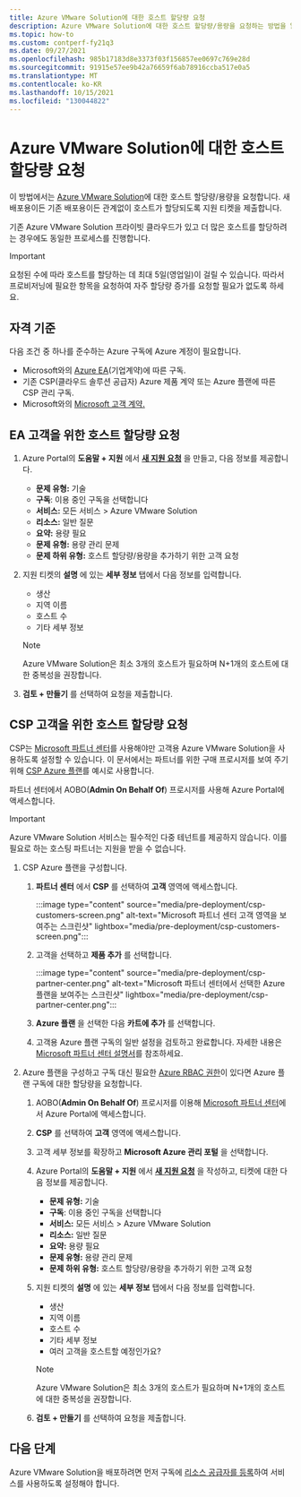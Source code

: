 ```yaml
---
title: Azure VMware Solution에 대한 호스트 할당량 요청
description: Azure VMware Solution에 대한 호스트 할당량/용량을 요청하는 방법을 알아봅니다. 기존 Azure VMware Solution 프라이빗 클라우드에서 더 많은 호스트를 요청할 수도 있습니다.
ms.topic: how-to
ms.custom: contperf-fy21q3
ms.date: 09/27/2021
ms.openlocfilehash: 985b17183d8e3373f03f156857ee0697c769e28d
ms.sourcegitcommit: 91915e57ee9b42a76659f6ab78916ccba517e0a5
ms.translationtype: MT
ms.contentlocale: ko-KR
ms.lasthandoff: 10/15/2021
ms.locfileid: "130044822"
---
```

# <a name="request-host-quota-for-azure-vmware-solution"></a>Azure VMware Solution에 대한 호스트 할당량 요청

이 방법에서는 [Azure VMware Solution](introduction.md)에 대한 호스트 할당량/용량을 요청합니다. 새 배포용이든 기존 배포용이든 관계없이 호스트가 할당되도록 지원 티켓을 제출합니다. 

기존 Azure VMware Solution 프라이빗 클라우드가 있고 더 많은 호스트를 할당하려는 경우에도 동일한 프로세스를 진행합니다.

>[!IMPORTANT]
>요청된 수에 따라 호스트를 할당하는 데 최대 5일(영업일)이 걸릴 수 있습니다.  따라서 프로비저닝에 필요한 항목을 요청하여 자주 할당량 증가를 요청할 필요가 없도록 하세요.

## <a name="eligibility-criteria"></a>자격 기준

다음 조건 중 하나를 준수하는 Azure 구독에 Azure 계정이 필요합니다.

- Microsoft와의 [Azure EA](../cost-management-billing/manage/ea-portal-agreements.md)(기업계약)에 따른 구독.
- 기존 CSP(클라우드 솔루션 공급자) Azure 제품 계약 또는 Azure 플랜에 따른 CSP 관리 구독.
- Microsoft와의 [Microsoft 고객 계약.](../cost-management-billing/understand/mca-overview.md)

## <a name="request-host-quota-for-ea-customers"></a>EA 고객을 위한 호스트 할당량 요청

1. Azure Portal의 **도움말 + 지원** 에서 **[새 지원 요청](https://rc.portal.azure.com/#create/Microsoft.Support)** 을 만들고, 다음 정보를 제공합니다.
   - **문제 유형:** 기술
   - **구독**: 이용 중인 구독을 선택합니다
   - **서비스:** 모든 서비스 > Azure VMware Solution
   - **리소스:** 일반 질문 
   - **요약:** 용량 필요
   - **문제 유형:** 용량 관리 문제
   - **문제 하위 유형:** 호스트 할당량/용량을 추가하기 위한 고객 요청

1. 지원 티켓의 **설명** 에 있는 **세부 정보** 탭에서 다음 정보를 입력합니다.

   - 생산 
   - 지역 이름
   - 호스트 수
   - 기타 세부 정보

   >[!NOTE]
   >Azure VMware Solution은 최소 3개의 호스트가 필요하며 N+1개의 호스트에 대한 중복성을 권장합니다. 

1. **검토 + 만들기** 를 선택하여 요청을 제출합니다.


## <a name="request-host-quota-for-csp-customers"></a>CSP 고객을 위한 호스트 할당량 요청 

CSP는 [Microsoft 파트너 센터](https://partner.microsoft.com)를 사용해야만 고객용 Azure VMware Solution을 사용하도록 설정할 수 있습니다. 이 문서에서는 파트너를 위한 구매 프로시저를 보여 주기 위해 [CSP Azure 플랜](/partner-center/azure-plan-lp)를 예시로 사용합니다.

파트너 센터에서 AOBO(**Admin On Behalf Of**) 프로시저를 사용해 Azure Portal에 액세스합니다.

>[!IMPORTANT] 
>Azure VMware Solution 서비스는 필수적인 다중 테넌트를 제공하지 않습니다. 이를 필요로 하는 호스팅 파트너는 지원을 받을 수 없습니다. 

1. CSP Azure 플랜을 구성합니다.

   1. **파트너 센터** 에서 **CSP** 를 선택하여 **고객** 영역에 액세스합니다.
   
      :::image type="content" source="media/pre-deployment/csp-customers-screen.png" alt-text="Microsoft 파트너 센터 고객 영역을 보여주는 스크린샷" lightbox="media/pre-deployment/csp-customers-screen.png":::
   
   1. 고객을 선택하고 **제품 추가** 를 선택합니다.
   
      :::image type="content" source="media/pre-deployment/csp-partner-center.png" alt-text="Microsoft 파트너 센터에서 선택한 Azure 플랜을 보여주는 스크린샷" lightbox="media/pre-deployment/csp-partner-center.png":::
   
   1. **Azure 플랜** 을 선택한 다음 **카트에 추가** 를 선택합니다. 
   
   1. 고객용 Azure 플랜 구독의 일반 설정을 검토하고 완료합니다. 자세한 내용은 [Microsoft 파트너 센터 설명서](/partner-center/azure-plan-manage)를 참조하세요.

1. Azure 플랜을 구성하고 구독 대신 필요한 [Azure RBAC 권한](/partner-center/azure-plan-manage)이 있다면 Azure 플랜 구독에 대한 할당량을 요청합니다. 

   1. AOBO(**Admin On Behalf Of**) 프로시저를 이용해 [Microsoft 파트너 센터](https://partner.microsoft.com)에서 Azure Portal에 액세스합니다.
   
   1. **CSP** 를 선택하여 **고객** 영역에 액세스합니다.
   
   1. 고객 세부 정보를 확장하고 **Microsoft Azure 관리 포털** 을 선택합니다.
   
   1. Azure Portal의 **도움말 + 지원** 에서 **[새 지원 요청](https://rc.portal.azure.com/#create/Microsoft.Support)** 을 작성하고, 티켓에 대한 다음 정보를 제공합니다.
      - **문제 유형:** 기술
      - **구독**: 이용 중인 구독을 선택합니다
      - **서비스:** 모든 서비스 > Azure VMware Solution
      - **리소스:** 일반 질문 
      - **요약:** 용량 필요
      - **문제 유형:** 용량 관리 문제
      - **문제 하위 유형:** 호스트 할당량/용량을 추가하기 위한 고객 요청
   
   1. 지원 티켓의 **설명** 에 있는 **세부 정보** 탭에서 다음 정보를 입력합니다.
   
      - 생산 
      - 지역 이름
      - 호스트 수
      - 기타 세부 정보
      - 여러 고객을 호스트할 예정인가요?
   
      >[!NOTE]
      >Azure VMware Solution은 최소 3개의 호스트가 필요하며 N+1개의 호스트에 대한 중복성을 권장합니다. 
   
   1. **검토 + 만들기** 를 선택하여 요청을 제출합니다.


## <a name="next-steps"></a>다음 단계

Azure VMware Solution을 배포하려면 먼저 구독에 [리소스 공급자를 등록](deploy-azure-vmware-solution.md#register-the-microsoftavs-resource-provider)하여 서비스를 사용하도록 설정해야 합니다.   
